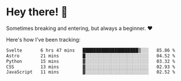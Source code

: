 # Hey there! 👋
Sometimes breaking and entering, but always a beginner. ❤️

Here's how I've been tracking:
<!--START_SECTION:waka-->

```txt
Svelte       6 hrs 47 mins   █████████████████████▒░░░   85.86 %
Astro        21 mins         █░░░░░░░░░░░░░░░░░░░░░░░░   04.52 %
Python       15 mins         ▓░░░░░░░░░░░░░░░░░░░░░░░░   03.32 %
CSS          13 mins         ▓░░░░░░░░░░░░░░░░░░░░░░░░   02.93 %
JavaScript   11 mins         ▓░░░░░░░░░░░░░░░░░░░░░░░░   02.52 %
```

<!--END_SECTION:waka-->
